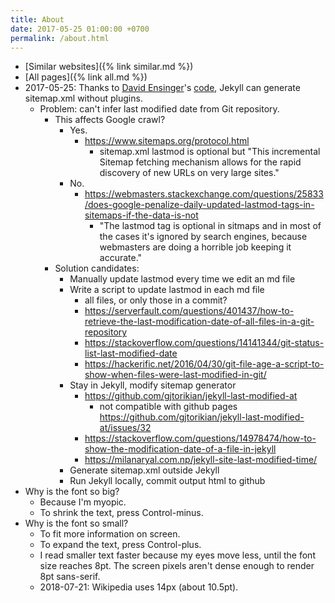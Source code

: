 ```yaml
---
title: About
date: 2017-05-25 01:00:00 +0700
permalink: /about.html
---
```


- [Similar websites]({% link similar.md %})
- [All pages]({% link all.md %})
- 2017-05-25:
Thanks to [David Ensinger](http://davidensinger.com/)'s
[code](http://davidensinger.com/2013/11/building-a-better-sitemap-xml-with-jekyll/),
Jekyll can generate sitemap.xml without plugins.
    - Problem: can't infer last modified date from Git repository.
        - This affects Google crawl?
            - Yes.
                - https://www.sitemaps.org/protocol.html
                    - sitemap.xml lastmod is optional but
                    "This incremental Sitemap fetching mechanism allows for the rapid discovery of new URLs on very large sites."
            - No.
                - https://webmasters.stackexchange.com/questions/25833/does-google-penalize-daily-updated-lastmod-tags-in-sitemaps-if-the-data-is-not
                    - "The lastmod tag is optional in sitmaps and in most of the cases it's ignored by search engines,
                    because webmasters are doing a horrible job keeping it accurate."
        - Solution candidates:
            - Manually update lastmod every time we edit an md file
            - Write a script to update lastmod in each md file
                - all files, or only those in a commit?
                - https://serverfault.com/questions/401437/how-to-retrieve-the-last-modification-date-of-all-files-in-a-git-repository
                - https://stackoverflow.com/questions/14141344/git-status-list-last-modified-date
                - https://hackerific.net/2016/04/30/git-file-age-a-script-to-show-when-files-were-last-modified-in-git/
            - Stay in Jekyll, modify sitemap generator
                - https://github.com/gjtorikian/jekyll-last-modified-at
                    - not compatible with github pages https://github.com/gjtorikian/jekyll-last-modified-at/issues/32
                - https://stackoverflow.com/questions/14978474/how-to-show-the-modification-date-of-a-file-in-jekyll
                - https://milanaryal.com.np/jekyll-site-last-modified-time/
            - Generate sitemap.xml outside Jekyll
            - Run Jekyll locally, commit output html to github
- Why is the font so big?
    - Because I'm myopic.
    - To shrink the text, press Control-minus.
- Why is the font so small?
    - To fit more information on screen.
    - To expand the text, press Control-plus.
    - I read smaller text faster because my eyes move less, until the font size reaches 8pt.
    The screen pixels aren't dense enough to render 8pt sans-serif.
    - 2018-07-21: Wikipedia uses 14px (about 10.5pt).
